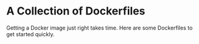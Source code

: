 # A Collection of Dockerfiles

Getting a Docker image just right takes time. Here are some Dockerfiles to get started quickly.
